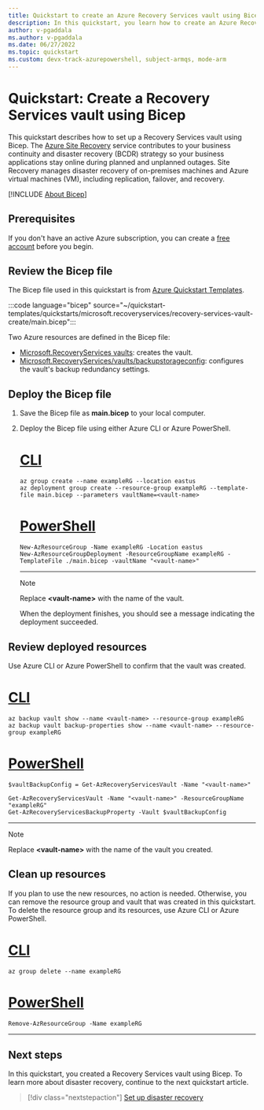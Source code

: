 ```yaml
---
title: Quickstart to create an Azure Recovery Services vault using Bicep.
description: In this quickstart, you learn how to create an Azure Recovery Services vault using Bicep.
author: v-pgaddala
ms.author: v-pgaddala
ms.date: 06/27/2022
ms.topic: quickstart
ms.custom: devx-track-azurepowershell, subject-armqs, mode-arm
---
```


# Quickstart: Create a Recovery Services vault using Bicep

This quickstart describes how to set up a Recovery Services vault using Bicep. The [Azure Site Recovery](site-recovery-overview.md) service contributes to your business continuity and disaster recovery (BCDR) strategy so your business applications stay online during planned and unplanned outages. Site Recovery manages disaster recovery of on-premises machines and Azure virtual machines (VM), including replication, failover, and recovery.

[!INCLUDE [About Bicep](../../includes/resource-manager-quickstart-bicep-introduction.md)]

## Prerequisites

If you don't have an active Azure subscription, you can create a
[free account](https://azure.microsoft.com/free/?WT.mc_id=A261C142F) before you begin.

## Review the Bicep file

The Bicep file used in this quickstart is from [Azure Quickstart Templates](https://azure.microsoft.com/resources/templates/recovery-services-vault-create/).

:::code language="bicep" source="~/quickstart-templates/quickstarts/microsoft.recoveryservices/recovery-services-vault-create/main.bicep":::

Two Azure resources are defined in the Bicep file:

- [Microsoft.RecoveryServices vaults](/azure/templates/microsoft.recoveryservices/vaults): creates the vault.
- [Microsoft.RecoveryServices/vaults/backupstorageconfig](/rest/api/backup/backup-resource-storage-configs): configures the vault's backup redundancy settings.

## Deploy the Bicep file

1. Save the Bicep file as **main.bicep** to your local computer.
1. Deploy the Bicep file using either Azure CLI or Azure PowerShell.

    # [CLI](#tab/CLI)

    ```azurecli
    az group create --name exampleRG --location eastus
    az deployment group create --resource-group exampleRG --template-file main.bicep --parameters vaultName=<vault-name>
    ```

    # [PowerShell](#tab/PowerShell)

    ```azurepowershell
    New-AzResourceGroup -Name exampleRG -Location eastus
    New-AzResourceGroupDeployment -ResourceGroupName exampleRG -TemplateFile ./main.bicep -vaultName "<vault-name>"
    ```

    ---

    > [!NOTE]
    > Replace **\<vault-name\>** with the name of the vault.

    When the deployment finishes, you should see a message indicating the deployment succeeded.

## Review deployed resources

Use Azure CLI or Azure PowerShell to confirm that the vault was created.

# [CLI](#tab/CLI)

```azurecli-interactive
az backup vault show --name <vault-name> --resource-group exampleRG
az backup vault backup-properties show --name <vault-name> --resource-group exampleRG
```

# [PowerShell](#tab/PowerShell)

```azurepowershell-interactive
$vaultBackupConfig = Get-AzRecoveryServicesVault -Name "<vault-name>"

Get-AzRecoveryServicesVault -Name "<vault-name>" -ResourceGroupName "exampleRG"
Get-AzRecoveryServicesBackupProperty -Vault $vaultBackupConfig
```

---

> [!NOTE]
> Replace **\<vault-name\>** with the name of the vault you created.

## Clean up resources

If you plan to use the new resources, no action is needed. Otherwise, you can remove the resource group and vault that was created in this quickstart. To delete the resource group and its resources, use Azure CLI or Azure PowerShell.

# [CLI](#tab/CLI)

```azurecli-interactive
az group delete --name exampleRG
```

# [PowerShell](#tab/PowerShell)

```azurepowershell-interactive
Remove-AzResourceGroup -Name exampleRG
```

---

## Next steps

In this quickstart, you created a Recovery Services vault using Bicep. To learn more about disaster recovery, continue to the next quickstart article.

> [!div class="nextstepaction"]
> [Set up disaster recovery](azure-to-azure-quickstart.md)
